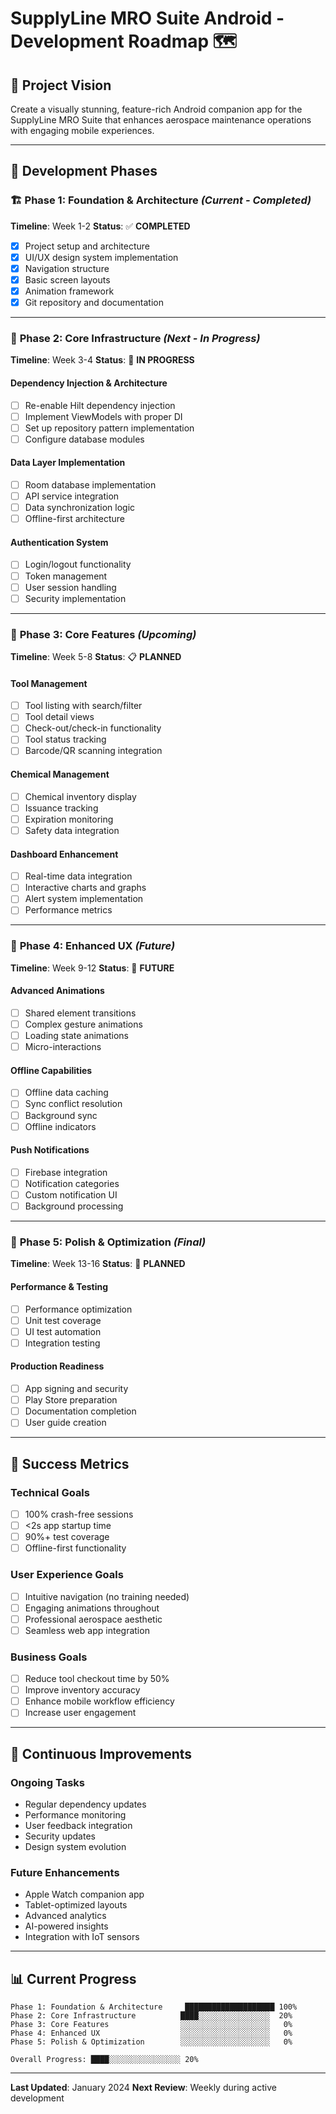 # SupplyLine MRO Suite Android - Development Roadmap 🗺️

## 🎯 Project Vision
Create a visually stunning, feature-rich Android companion app for the SupplyLine MRO Suite that enhances aerospace maintenance operations with engaging mobile experiences.

---

## 📅 Development Phases

### 🏗️ **Phase 1: Foundation & Architecture** *(Current - Completed)*
**Timeline**: Week 1-2
**Status**: ✅ **COMPLETED**

- [x] Project setup and architecture
- [x] UI/UX design system implementation
- [x] Navigation structure
- [x] Basic screen layouts
- [x] Animation framework
- [x] Git repository and documentation

---

### 🔧 **Phase 2: Core Infrastructure** *(Next - In Progress)*
**Timeline**: Week 3-4
**Status**: 🔄 **IN PROGRESS**

#### **Dependency Injection & Architecture**
- [ ] Re-enable Hilt dependency injection
- [ ] Implement ViewModels with proper DI
- [ ] Set up repository pattern implementation
- [ ] Configure database modules

#### **Data Layer Implementation**
- [ ] Room database implementation
- [ ] API service integration
- [ ] Data synchronization logic
- [ ] Offline-first architecture

#### **Authentication System**
- [ ] Login/logout functionality
- [ ] Token management
- [ ] User session handling
- [ ] Security implementation

---

### 📱 **Phase 3: Core Features** *(Upcoming)*
**Timeline**: Week 5-8
**Status**: 📋 **PLANNED**

#### **Tool Management**
- [ ] Tool listing with search/filter
- [ ] Tool detail views
- [ ] Check-out/check-in functionality
- [ ] Tool status tracking
- [ ] Barcode/QR scanning integration

#### **Chemical Management**
- [ ] Chemical inventory display
- [ ] Issuance tracking
- [ ] Expiration monitoring
- [ ] Safety data integration

#### **Dashboard Enhancement**
- [ ] Real-time data integration
- [ ] Interactive charts and graphs
- [ ] Alert system implementation
- [ ] Performance metrics

---

### 🎨 **Phase 4: Enhanced UX** *(Future)*
**Timeline**: Week 9-12
**Status**: 🔮 **FUTURE**

#### **Advanced Animations**
- [ ] Shared element transitions
- [ ] Complex gesture animations
- [ ] Loading state animations
- [ ] Micro-interactions

#### **Offline Capabilities**
- [ ] Offline data caching
- [ ] Sync conflict resolution
- [ ] Background sync
- [ ] Offline indicators

#### **Push Notifications**
- [ ] Firebase integration
- [ ] Notification categories
- [ ] Custom notification UI
- [ ] Background processing

---

### 🚀 **Phase 5: Polish & Optimization** *(Final)*
**Timeline**: Week 13-16
**Status**: 🎯 **PLANNED**

#### **Performance & Testing**
- [ ] Performance optimization
- [ ] Unit test coverage
- [ ] UI test automation
- [ ] Integration testing

#### **Production Readiness**
- [ ] App signing and security
- [ ] Play Store preparation
- [ ] Documentation completion
- [ ] User guide creation

---

## 🎯 **Success Metrics**

### **Technical Goals**
- [ ] 100% crash-free sessions
- [ ] <2s app startup time
- [ ] 90%+ test coverage
- [ ] Offline-first functionality

### **User Experience Goals**
- [ ] Intuitive navigation (no training needed)
- [ ] Engaging animations throughout
- [ ] Professional aerospace aesthetic
- [ ] Seamless web app integration

### **Business Goals**
- [ ] Reduce tool checkout time by 50%
- [ ] Improve inventory accuracy
- [ ] Enhance mobile workflow efficiency
- [ ] Increase user engagement

---

## 🔄 **Continuous Improvements**

### **Ongoing Tasks**
- Regular dependency updates
- Performance monitoring
- User feedback integration
- Security updates
- Design system evolution

### **Future Enhancements**
- Apple Watch companion app
- Tablet-optimized layouts
- Advanced analytics
- AI-powered insights
- Integration with IoT sensors

---

## 📊 **Current Progress**

```text
Phase 1: Foundation & Architecture     ████████████████████ 100%
Phase 2: Core Infrastructure          ████░░░░░░░░░░░░░░░░  20%
Phase 3: Core Features                ░░░░░░░░░░░░░░░░░░░░   0%
Phase 4: Enhanced UX                  ░░░░░░░░░░░░░░░░░░░░   0%
Phase 5: Polish & Optimization        ░░░░░░░░░░░░░░░░░░░░   0%

Overall Progress: ████░░░░░░░░░░░░░░░░ 20%
```

---

**Last Updated**: January 2024
**Next Review**: Weekly during active development

